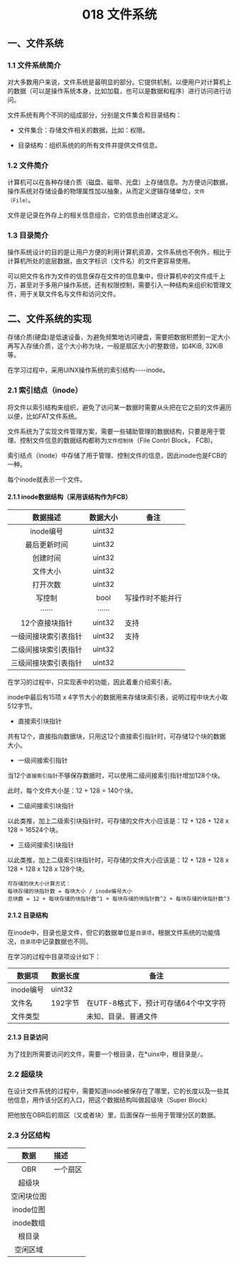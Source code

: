 # <h1 align="center">018 文件系统</h1>

## 一、文件系统

### 1.1 文件系统简介

对大多数用户来说，文件系统是最明显的部分。它提供机制，以便用户对计算机上的数据（可以是操作系统本身，比如加载，也可以是数据和程序）进行访问进行访问。

文件系统有两个不同的组成部分，分别是文件集合和目录结构：

* 文件集合：存储文件相关的数据，比如：权限。

* 目录结构：组织系统的的所有文件并提供文件信息。 

### 1.2 文件简介

计算机可以在各种存储介质（磁盘、磁带、光盘）上存储信息。为方便访问数据，操作系统对存储设备的物理属性加以抽象，从而定义逻辑存储单位，`文件（File）`。

文件是记录在外存上的相关信息组合，它的信息由创建这定义。

### 1.3 目录简介

操作系统设计的目的是让用户方便的利用计算机资源，文件系统也不例外，相比于计算机所处的底层数据，由文字标识（文件名）的文件更容易使用。

可以把文件名作为文件的信息保存在文件的信息集中，但计算机中的文件成千上万，甚至对于多用户操作系统，还有权限控制，需要引入一种结构来组织和管理文件，用于关联文件名与文件和访问文件。

## 二、文件系统的实现

存储介质(硬盘)是低速设备，为避免频繁地访问硬盘，需要把数据积攒到一定大小再写入存储介质，这个大小称为块，一般是扇区大小的整数倍，如4KiB, 32KiB等。

在学习过程中，采用UINX操作系统的索引结构----inode。

### 2.1 索引结点（inode）

将文件以索引结构来组织，避免了访问某一数据时需要从头把在它之前的文件遍历以便，比如FAT文件系统。

文件系统为了实现文件管理方案，需要一些辅助管理的数据结构，只要是用于管理、控制文件信息的数据结构都称为`文件控制块`（File Contrl Block， FCB)。

索引结点（inode）中存储了用于管理、控制文件的信息，因此inode也是FCB的一种。

每个inode就表示一个文件。

#### 2.1.1 inode数据结构（采用该结构作为FCB）

| 数据描述       | 数据大小   | 备注       |
|:----------:|:------:| -------- |
| inode编号    | uint32 |          |
| 最后更新时间     | uint32 |          |
| 创建时间       | uint32 |          |
| 文件大小       | uint32 |          |
| 打开次数       | uint32 |          |
| 写控制        | bool   | 写操作时不能并行 |
| ······     | ······ |          |
| 12个直接块指针   | uint32 | 支持       |
| 一级间接块索引表指针 | uint32 | 支持       |
| 二级间接块索引表指针 | uint32 |          |
| 三级间接块索引表指针 | uint32 |          |

在学习的过程中，只实现表中的功能，因此着重介绍索引表。

inode中最后有15项 x 4字节大小的数据用来存储块索引表，说明过程中块大小取512字节。

* 直接索引块指针

共有12个，直接指向数据块，只用这12个直接索引指针时，可存储12个块的数据大小。

* 一级间接索引指针

当12个`直接索引指针`不够保存数据时，可以使用二级间接索引指针增加128个块。

此时，每个文件大小是：12 + 128 = 140个块。

* 二级间接索引块指针

以此类推，加上二级索引块指针时，可存储的文件大小应该是：12 + 128 + 128 x 128 = 16524个块。

* 三级间接索引块指针

以此类推，加上二级索引块指针时，可存储的文件大小应该是：12 + 128 + 128 x 128  + 128 x 128 x 128个块。

```
可存储的块大小计算方式：
每块存储的块指针数 = 每块大小 / inode编号大小
总块数 = 12 + 每块存储的块指针数^1 + 每块存储的块指针数^2 + 每块存储的块指针数^3
```

#### 2.1.2 目录结构

在inode中，目录也是文件，但它的数据单位是`目录项`，根据文件系统的功能情况，`目录项`中记录数据也不同。

在学习的过程中目录项设计如下：

| 数据项     | 数据长度   | 备注                     |
| ------- | ------ | ---------------------- |
| inode编号 | uint32 |                        |
| 文件名     | 192字节  | 在UTF-8格式下，预计可存储64个中文字符 |
| 文件类型    |        | 未知、目录、普通文件             |

#### 2.1.3 目录访问

为了找到所需要访问的文件，需要一个根目录，在*uinx中，根目录是`/`。

### 2.2 超级块

在设计文件系统的过程中，需要知道inode被保存在了哪里，它的长度以及一些其他信息，用作该分区的入口，把这个数据结构叫做超级块（Super Block）

把他放在OBR后的扇区（又或者块）里，后面保存一些用于管理分区的数据。

### 2.3 分区结构

| 数据      | 描述   |
|:-------:|:---- |
| OBR     | 一个扇区 |
| 超级块     |      |
| 空闲块位图   |      |
| inode位图 |      |
| inode数组 |      |
| 根目录     |      |
| 空闲区域    |      |
